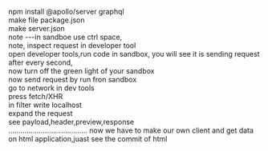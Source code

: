 npm install @apollo/server graphql</br>
make file package.json</br>
make server.json</br>
note ---in sandboe use ctrl space, </br>
note, inspect request in developer tool</br>
open developer tools,run code in sandbox, you will see it is sending request after every second,</br>
now turn off the green light of your sandbox
</br>
now send request by run fron sandbox</br>
go to network in dev tools </br>
press fetch/XHR </br>
in filter write localhost </br>
expand the request </br>
see payload,header,preview,response </br>
.......................................
now we have to make our own client and get data on html application,juast see the commit of html